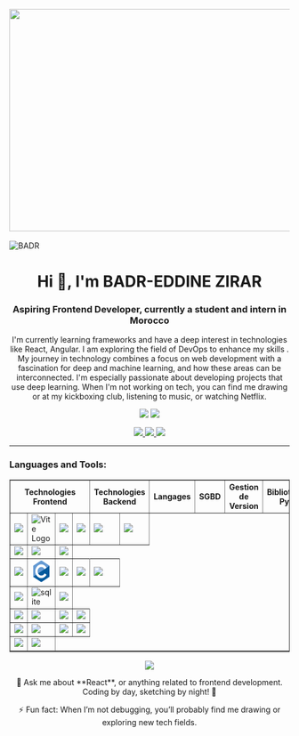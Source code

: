 <p align="center">
 <img width="800" height="400" src="https://github.com/Bdiro23/Bdiro23/blob/master/social/yashs.gif">
</p>

![BADR](https://capsule-render.vercel.app/api?type=waving&color=gradient&height=200&section=header&text=BADR&fontSize=90)


<h1 align="center">Hi 👋, I'm BADR-EDDINE ZIRAR</h1>
<h3 align="center">Aspiring Frontend Developer, currently a student and intern in Morocco</h3>

<p align="center">I'm currently learning frameworks and have a deep interest in technologies like React, Angular. I am exploring the field of DevOps to enhance my skills . My journey in technology combines a focus on web development with a fascination for deep and machine learning, and how these areas can be interconnected. I'm especially passionate about developing projects that use deep learning. When I'm not working on tech, you can find me drawing or at my kickboxing club, listening to music, or watching Netflix.</p>

<p align="center">
<a href="https://www.linkedin.com/in/bader-zirar-1313701b9/"><img src="https://img.shields.io/badge/linkedin-%230077B5.svg?&style=for-the-badge&logo=linkedin&logoColor=white" height=25></a> 
<a href="https://www.instagram.com/bdiro_zirar"><img src="https://img.shields.io/badge/instagram-%23E4405F.svg?&style=for-the-badge&logo=instagram&logoColor=white" height=25></a>
</p>

<p align="center">
  <a href="https://github.com/Bdiro23">
    <img src="https://badges.pufler.dev/visits/Bdiro23/Bdiro23?style=flat-square&color=black&logo=github">
  </a>
  <a href="https://github.com/Bdiro23?tab=repositories">
    <img src="https://badges.pufler.dev/repos/Bdiro23?style=flat-square&color=black&logo=github">
  </a>
  <a href="https://github.com/Bdiro23"><img src="https://img.shields.io/github/followers/Bdiro23?style=social"></a>
</p>

<hr>

<h3 align="left">Languages and Tools:</h3>
<p align="center">
<table border="1">
  <tr>
    <th colspan="4">Technologies Frontend</th>
    <th colspan="4">Technologies Backend</th>
    <th colspan="4">Langages</th>
    <th colspan="4">SGBD</th>
    <th colspan="4">Gestion de Version</th>
    <th colspan="4">Bibliothèques Python</th>
    <th clospan="4">Server</th>
  </tr>
  <tr>
    <td><img src="https://img.shields.io/badge/React%20-%2361DAFB.svg?&style=for-the-badge&logo=React&logoColor=black" /></td>
    <td><img src="https://vitejs.dev/logo.svg" alt="Vite Logo" width="40" height="40" /></td>
    <td><img src="https://img.shields.io/badge/TailwindCSS%20-%2338B2AC.svg?&style=for-the-badge&logo=TailwindCSS&logoColor=white" /></td>
    <td><img src="https://img.shields.io/badge/bootstrap%20-%23563D7C.svg?&style=for-the-badge&logo=bootstrap&logoColor=white" /></td>
    <td><img src="https://img.shields.io/badge/TypeScript%20-%232F74C0.svg?&style=for-the-badge&logo=TypeScript&logoColor=white" /></td>
    <td><img src="https://img.shields.io/badge/javafx%20-%230078D4.svg?&style=for-the-badge&logo=javafx&logoColor=white" /></td>
  <tr>
    <td><img src="https://img.shields.io/badge/Symfony%20-%23000000.svg?&style=for-the-badge&logo=Symfony&logoColor=white" /></td>
    <td><img src="https://img.shields.io/badge/API%20Platform-%230000FF.svg?&style=for-the-badge&logo=api-platform&logoColor=white" /></td>
    <td><img src="https://img.shields.io/badge/.NET%20-%23239120.svg?&style=for-the-badge&logo=dot-net&logoColor=white" /></td>
  </tr>
  <tr>
    <td><img src="https://img.shields.io/badge/java%20-%2314354C.svg?&style=for-the-badge&logo=java&logoColor=white" /></td>
    <td><img src="https://raw.githubusercontent.com/devicons/devicon/master/icons/c/c-original.svg" alt="c" width="40" height="40" /></td>
    <td><img src="https://img.shields.io/badge/python%20-%2314354C.svg?&style=for-the-badge&logo=python&logoColor=white" /></td>
    <td><img src="https://img.shields.io/badge/c++%20-%2300599C.svg?&style=for-the-badge&logo=c%2B%2B&logoColor=white" /></td>
    <td><img src="https://img.shields.io/badge/matlab-%23E3B200.svg?&style=for-the-badge&logo=matlab&logoColor=white" /></td>
  </tr>
  <tr>
   <td><img src="https://img.shields.io/badge/mysql-%2300f.svg?&style=for-the-badge&logo=mysql&logoColor=white" /></td>
    <td><img src="https://www.vectorlogo.zone/logos/sqlite/sqlite-icon.svg" alt="sqlite" width="40" height="40" /></td>
    <td><img src="https://img.shields.io/badge/MariaDB-%23003545.svg?&style=for-the-badge&logo=mariadb&logoColor=white" /></td>
  </tr>
  <tr>
    <td><img src="https://img.shields.io/badge/git%20-%23F05033.svg?&style=for-the-badge&logo=git&logoColor=white" /></td>
    <td><img src="https://img.shields.io/badge/github%20-%23121011.svg?&style=for-the-badge&logo=github&logoColor=white" /></td>
    <td><img src="https://img.shields.io/badge/gitlab-%231D2C60.svg?&style=for-the-badge&logo=gitlab&logoColor=white" /></td>
    <td><img src="https://img.shields.io/badge/tortoise%20svn-%23457E88.svg?&style=for-the-badge&logo=tortoise-svn&logoColor=white" /></td>
  </tr>
  <tr>
    <td><img src="https://img.shields.io/badge/pandas-%23150458.svg?&style=for-the-badge&logo=pandas&logoColor=white" /></td>
    <td><img src="https://img.shields.io/badge/seaborn-%23004B87.svg?&style=for-the-badge&logo=seaborn&logoColor=white" /></td>
    <td><img src="https://img.shields.io/badge/Sklearn-%23004B87.svg?&style=for-the-badge&logo=scikit-learn&logoColor=white" /></td>
    <td><img src="https://img.shields.io/badge/matplotlib-%2300A8E8.svg?&style=for-the-badge&logo=matplotlib&logoColor=white" /></td>
  </tr> 
  <tr>
    <td><img src="https://img.shields.io/badge/Apache-%23D22128.svg?&style=for-the-badge&logo=apache&logoColor=white" /></td>
    <td><img src="https://img.shields.io/badge/Apache%20Tomcat-%23F8DC75.svg?&style=for-the-badge&logo=apache-tomcat&logoColor=black" /></td>
  </tr>
</table>



</p>

<p align="center">
  <img align="center" src="https://github-readme-stats.vercel.app/api?username=Bdiro23&show_icons=true&locale=en&theme=radical">
</p>

<p align="center">💬 Ask me about **React**, or anything related to frontend development. Coding by day, sketching by night! 🎨</p>

<p align="center">⚡ Fun fact: When I’m not debugging, you’ll probably find me drawing or exploring new tech fields.</p>
